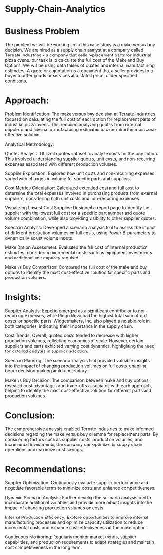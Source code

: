 # Supply-Chain-Analytics
# Business Problem
The problem we will be working on in this case study is a make versus buy decision. We are hired as a supply chain analyst at a  company called Ternate Industries - a company that sells replacement parts for industrial pizza ovens. our task is to calculate the full cost of the Make and Buy Options. We will be  using data tables of quotes and internal manufacturing estimates. A quote or a quotation is a document that a seller provides to a buyer to offer goods or services at a stated price, under specified conditions.

# Approach:

Problem Identification: The make versus buy decision at Ternate Industries focused on calculating the full cost of each option for replacement parts of industrial pizza ovens. This required analyzing quotes from external suppliers and internal manufacturing estimates to determine the most cost-effective solution.

Analytical Methodology:

Quotes Analysis: Utilized quotes dataset to analyze costs for the buy option. This involved understanding supplier quotes, unit costs, and non-recurring expenses associated with different production volumes.

Supplier Exploration: Explored how unit costs and non-recurring expenses varied with changes in volume for specific parts and suppliers.

Cost Metrics Calculation: Calculated extended cost and full cost to determine the total expenses involved in purchasing products from external suppliers, considering both unit costs and non-recurring expenses.

Visualizing Lowest Cost Supplier: Designed a report page to identify the supplier with the lowest full cost for a specific part number and quote volume combination, while also providing visibility to other supplier quotes.

Scenario Analysis: Developed a scenario analysis tool to assess the impact of different production volumes on full costs, using Power BI parameters to dynamically adjust volume inputs.

Make Option Assessment: Evaluated the full cost of internal production estimates, considering incremental costs such as equipment investments and additional unit capacity required.

Make vs Buy Comparison: Compared the full cost of the make and buy options to identify the most cost-effective solution for specific parts and production volumes.

# Insights:

Supplier Analysis: Expellio emerged as a significant contributor to non-recurring expenses, while Ringo Nova had the highest total sum of unit costs for specific parts. Widgetmakers, Inc. also played a notable role in both categories, indicating their importance in the supply chain.

Cost Trends: Overall, quoted costs tended to decrease with higher production volumes, reflecting economies of scale. However, certain suppliers and parts exhibited varying cost dynamics, highlighting the need for detailed analysis in supplier selection.

Scenario Planning: The scenario analysis tool provided valuable insights into the impact of changing production volumes on full costs, enabling better decision-making amid uncertainty.

Make vs Buy Decision: The comparison between make and buy options revealed cost advantages and trade-offs associated with each approach, helping to identify the most cost-effective solution for different parts and production volumes.

# Conclusion:

The comprehensive analysis enabled Ternate Industries to make informed decisions regarding the make versus buy dilemma for replacement parts. By considering factors such as supplier costs, production volumes, and incremental investments, the company can optimize its supply chain operations and maximize cost savings.

# Recommendations:

Supplier Optimization: Continuously evaluate supplier performance and negotiate favorable terms to minimize costs and enhance competitiveness.

Dynamic Scenario Analysis: Further develop the scenario analysis tool to incorporate additional variables and provide more robust insights into the impact of changing production volumes on costs.

Internal Production Efficiency: Explore opportunities to improve internal manufacturing processes and optimize capacity utilization to reduce incremental costs and enhance cost-effectiveness of the make option.

Continuous Monitoring: Regularly monitor market trends, supplier capabilities, and production requirements to adapt strategies and maintain cost competitiveness in the long term.
